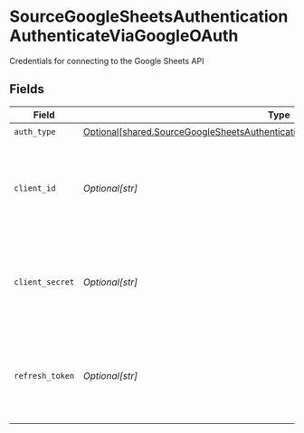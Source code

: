 # SourceGoogleSheetsAuthenticationAuthenticateViaGoogleOAuth

Credentials for connecting to the Google Sheets API


## Fields

| Field                                                                                                                                                                                | Type                                                                                                                                                                                 | Required                                                                                                                                                                             | Description                                                                                                                                                                          |
| ------------------------------------------------------------------------------------------------------------------------------------------------------------------------------------ | ------------------------------------------------------------------------------------------------------------------------------------------------------------------------------------ | ------------------------------------------------------------------------------------------------------------------------------------------------------------------------------------ | ------------------------------------------------------------------------------------------------------------------------------------------------------------------------------------ |
| `auth_type`                                                                                                                                                                          | [Optional[shared.SourceGoogleSheetsAuthenticationAuthenticateViaGoogleOAuthAuthType]](undefined/models/shared/sourcegooglesheetsauthenticationauthenticateviagoogleoauthauthtype.md) | :heavy_check_mark:                                                                                                                                                                   | N/A                                                                                                                                                                                  |
| `client_id`                                                                                                                                                                          | *Optional[str]*                                                                                                                                                                      | :heavy_check_mark:                                                                                                                                                                   | Enter your Google application's Client ID. See <a href='https://developers.google.com/identity/protocols/oauth2'>Google's documentation</a> for more information.                    |
| `client_secret`                                                                                                                                                                      | *Optional[str]*                                                                                                                                                                      | :heavy_check_mark:                                                                                                                                                                   | Enter your Google application's Client Secret. See <a href='https://developers.google.com/identity/protocols/oauth2'>Google's documentation</a> for more information.                |
| `refresh_token`                                                                                                                                                                      | *Optional[str]*                                                                                                                                                                      | :heavy_check_mark:                                                                                                                                                                   | Enter your Google application's refresh token. See <a href='https://developers.google.com/identity/protocols/oauth2'>Google's documentation</a> for more information.                |